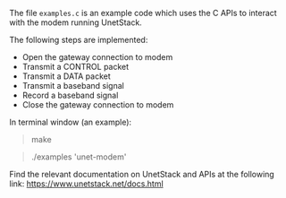 The file `examples.c` is an example code which uses the C APIs to interact with the modem running UnetStack.

The following steps are implemented:

- Open the gateway connection to modem
- Transmit a CONTROL packet
- Transmit a DATA packet
- Transmit a baseband signal
- Record a baseband signal
- Close the gateway connection to modem

In terminal window (an example):

> make

> ./examples 'unet-modem'

Find the relevant documentation on UnetStack and APIs at the following link: https://www.unetstack.net/docs.html


